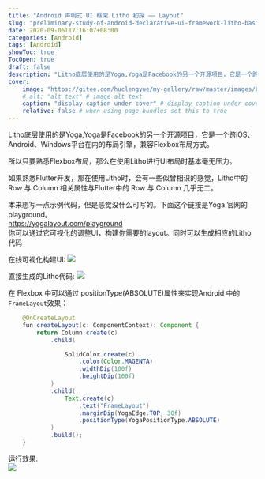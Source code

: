 ```yaml
---
title: "Android 声明式 UI 框架 Litho 初探 —— Layout"
slug: "preliminary-study-of-android-declarative-ui-framework-litho-basic-use"
date: 2020-09-06T17:16:07+08:00
categories: [Android]
tags: [Android]
showToc: true
TocOpen: true
draft: false
description: "Litho底层使用的是Yoga,Yoga是Facebook的另一个开源项目，它是一个跨iOS、Android、Windows平台在内的布局引"
cover: 
    image: "https://gitee.com/huclengyue/my-gallery/raw/master/images/blog/16467268538543844186644.png"
    # alt: "alt text" # image alt text
    caption: "display caption under cover" # display caption under cover
    relative: false # when using page bundles set this to true
---
```

                

Litho底层使用的是Yoga,Yoga是Facebook的另一个开源项目，它是一个跨iOS、Android、Windows平台在内的布局引擎，兼容Flexbox布局方式。

所以只要熟悉Flexbox布局，那么在使用Litho进行UI布局时基本毫无压力。

如果熟悉Flutter开发，那在使用Litho时，会有一些似曾相识的感觉，Litho中的 Row 与 Column 相关属性与Flutter中的 Row 与 Column 几乎无二。

本来想写一点示例代码，但是感觉没什么可写的。下面这个链接是Yoga 官网的playground。   
https://yogalayout.com/playground  
你可以通过它可视化的调整UI，构建你需要的layout。同时可以生成相应的Litho代码

在线可视化构建UI:
![](https://gitee.com/huclengyue/my-gallery/raw/master/images/blog/16467268538543844186644.png)

直接生成的Litho代码:
![](https://gitee.com/huclengyue/my-gallery/raw/master/images/blog/1646726854374910837438.png)


在 Flexbox 中可以通过 positionType(ABSOLUTE)属性来实现Android 中的 `FrameLayout`效果：
```java
    @OnCreateLayout
    fun createLayout(c: ComponentContext): Component {
        return Column.create(c)
            .child(

                SolidColor.create(c)
                    .color(Color.MAGENTA)
                    .widthDip(100f)
                    .heightDip(100f)
            )
            .child(
                Text.create(c)
                    .text("FrameLayout")
                    .marginDip(YogaEdge.TOP, 30f)
                    .positionType(YogaPositionType.ABSOLUTE)
            )
            .build();
    }
```

运行效果:  
![](https://gitee.com/huclengyue/my-gallery/raw/master/images/blog/16467268547972346767400.png)